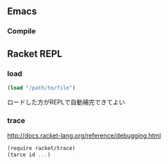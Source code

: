 
Emacs
--------------------

### Compile


Racket REPL
--------------------

### load

```scheme
(load "/path/to/file")
```

ロードした方がREPLで自動補完できてよい


### trace

http://docs.racket-lang.org/reference/debugging.html

```scheme
(require racket/trace)
(tarce id ...)
```






